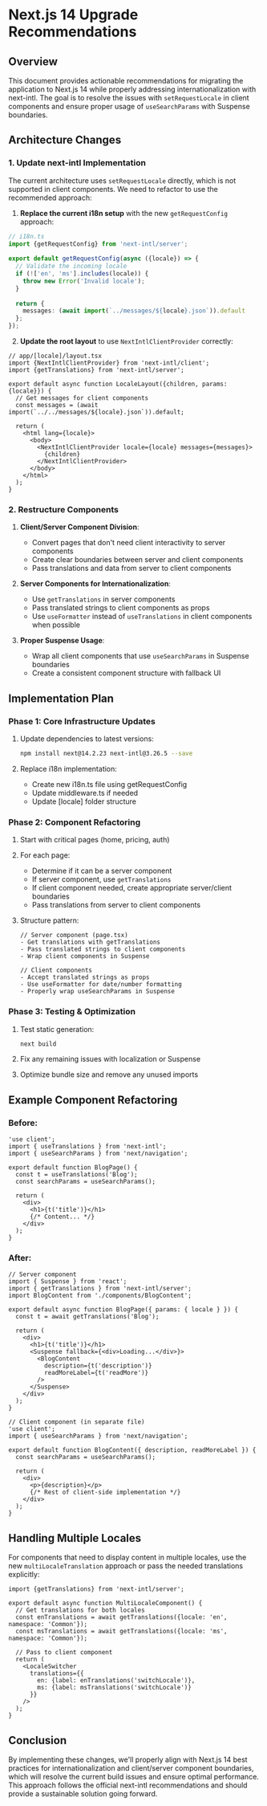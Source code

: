 # Next.js 14 Upgrade Recommendations

## Overview

This document provides actionable recommendations for migrating the application to Next.js 14 while properly addressing internationalization with next-intl. The goal is to resolve the issues with `setRequestLocale` in client components and ensure proper usage of `useSearchParams` with Suspense boundaries.

## Architecture Changes

### 1. Update next-intl Implementation

The current architecture uses `setRequestLocale` directly, which is not supported in client components. We need to refactor to use the recommended approach:

1. **Replace the current i18n setup** with the new `getRequestConfig` approach:

```typescript
// i18n.ts
import {getRequestConfig} from 'next-intl/server';
 
export default getRequestConfig(async ({locale}) => {
  // Validate the incoming locale
  if (!['en', 'ms'].includes(locale)) {
    throw new Error('Invalid locale');
  }
  
  return {
    messages: (await import(`../messages/${locale}.json`)).default
  };
});
```

2. **Update the root layout** to use `NextIntlClientProvider` correctly:

```tsx
// app/[locale]/layout.tsx
import {NextIntlClientProvider} from 'next-intl/client';
import {getTranslations} from 'next-intl/server';

export default async function LocaleLayout({children, params: {locale}}) {
  // Get messages for client components
  const messages = (await import(`../../messages/${locale}.json`)).default;
  
  return (
    <html lang={locale}>
      <body>
        <NextIntlClientProvider locale={locale} messages={messages}>
          {children}
        </NextIntlClientProvider>
      </body>
    </html>
  );
}
```

### 2. Restructure Components

1. **Client/Server Component Division**:
   - Convert pages that don't need client interactivity to server components
   - Create clear boundaries between server and client components
   - Pass translations and data from server to client components

2. **Server Components for Internationalization**:
   - Use `getTranslations` in server components
   - Pass translated strings to client components as props
   - Use `useFormatter` instead of `useTranslations` in client components when possible

3. **Proper Suspense Usage**:
   - Wrap all client components that use `useSearchParams` in Suspense boundaries
   - Create a consistent component structure with fallback UI

## Implementation Plan

### Phase 1: Core Infrastructure Updates

1. Update dependencies to latest versions:
   ```bash
   npm install next@14.2.23 next-intl@3.26.5 --save
   ```

2. Replace i18n implementation:
   - Create new i18n.ts file using getRequestConfig
   - Update middleware.ts if needed
   - Update [locale] folder structure

### Phase 2: Component Refactoring

1. Start with critical pages (home, pricing, auth)
2. For each page:
   - Determine if it can be a server component
   - If server component, use `getTranslations`
   - If client component needed, create appropriate server/client boundaries
   - Pass translations from server to client components

3. Structure pattern:
   ```
   // Server component (page.tsx)
   - Get translations with getTranslations
   - Pass translated strings to client components
   - Wrap client components in Suspense

   // Client components
   - Accept translated strings as props
   - Use useFormatter for date/number formatting
   - Properly wrap useSearchParams in Suspense
   ```

### Phase 3: Testing & Optimization

1. Test static generation:
   ```bash
   next build
   ```

2. Fix any remaining issues with localization or Suspense
3. Optimize bundle size and remove any unused imports

## Example Component Refactoring

### Before:
```tsx
'use client';
import { useTranslations } from 'next-intl';
import { useSearchParams } from 'next/navigation';

export default function BlogPage() {
  const t = useTranslations('Blog');
  const searchParams = useSearchParams();
  
  return (
    <div>
      <h1>{t('title')}</h1>
      {/* Content... */}
    </div>
  );
}
```

### After:
```tsx
// Server component
import { Suspense } from 'react';
import { getTranslations } from 'next-intl/server';
import BlogContent from './components/BlogContent';

export default async function BlogPage({ params: { locale } }) {
  const t = await getTranslations('Blog');
  
  return (
    <div>
      <h1>{t('title')}</h1>
      <Suspense fallback={<div>Loading...</div>}>
        <BlogContent 
          description={t('description')} 
          readMoreLabel={t('readMore')}
        />
      </Suspense>
    </div>
  );
}

// Client component (in separate file)
'use client';
import { useSearchParams } from 'next/navigation';

export default function BlogContent({ description, readMoreLabel }) {
  const searchParams = useSearchParams();
  
  return (
    <div>
      <p>{description}</p>
      {/* Rest of client-side implementation */}
    </div>
  );
}
```

## Handling Multiple Locales

For components that need to display content in multiple locales, use the new `multiLocaleTranslation` approach or pass the needed translations explicitly:

```tsx
import {getTranslations} from 'next-intl/server';

export default async function MultiLocaleComponent() {
  // Get translations for both locales
  const enTranslations = await getTranslations({locale: 'en', namespace: 'Common'});
  const msTranslations = await getTranslations({locale: 'ms', namespace: 'Common'});
  
  // Pass to client component
  return (
    <LocaleSwitcher 
      translations={{
        en: {label: enTranslations('switchLocale')},
        ms: {label: msTranslations('switchLocale')}
      }}
    />
  );
}
```

## Conclusion

By implementing these changes, we'll properly align with Next.js 14 best practices for internationalization and client/server component boundaries, which will resolve the current build issues and ensure optimal performance. This approach follows the official next-intl recommendations and should provide a sustainable solution going forward. 